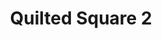 ---
layout: image
published: true
category: images
type: image

title: Quilted Square 2

src: quilt-2

caption-title: "Quilted Square 2"
caption: "quilted kimono scraps"

albums:
    - "quilted squares"
---
